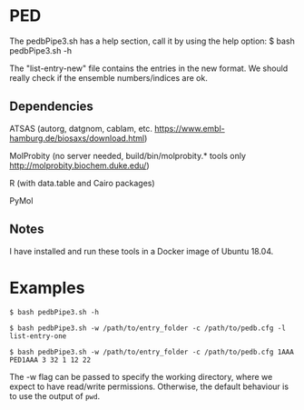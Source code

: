 # PED
The pedbPipe3.sh has a help section, call it by using the help option:
 	$ bash pedbPipe3.sh -h

The "list-entry-new" file contains the entries in the new format.
	We should really check if the ensemble numbers/indices are ok.

## Dependencies
ATSAS (autorg, datgnom, cablam, etc. https://www.embl-hamburg.de/biosaxs/download.html)

MolProbity (no server needed, build/bin/molprobity.* tools only http://molprobity.biochem.duke.edu/)

R (with data.table and Cairo packages)

PyMol

## Notes
I have installed and run these tools in a Docker image of Ubuntu 18.04.

# Examples
```
$ bash pedbPipe3.sh -h

$ bash pedbPipe3.sh -w /path/to/entry_folder -c /path/to/pedb.cfg -l list-entry-one

$ bash pedbPipe3.sh -w /path/to/entry_folder -c /path/to/pedb.cfg 1AAA PED1AAA 3 32 1 12 22
```

The -w flag can be passed to specify the working directory, where we expect to have read/write permissions.
Otherwise, the default behaviour is to use the output of ```pwd```.
